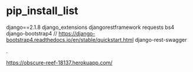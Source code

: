# pip_install_list
django==2.1.8
django_extensions
djangorestframework
requests
bs4
django-bootstrap4 // https://django-bootstrap4.readthedocs.io/en/stable/quickstart.html
django-rest-swagger




.

https://obscure-reef-18137.herokuapp.com/
